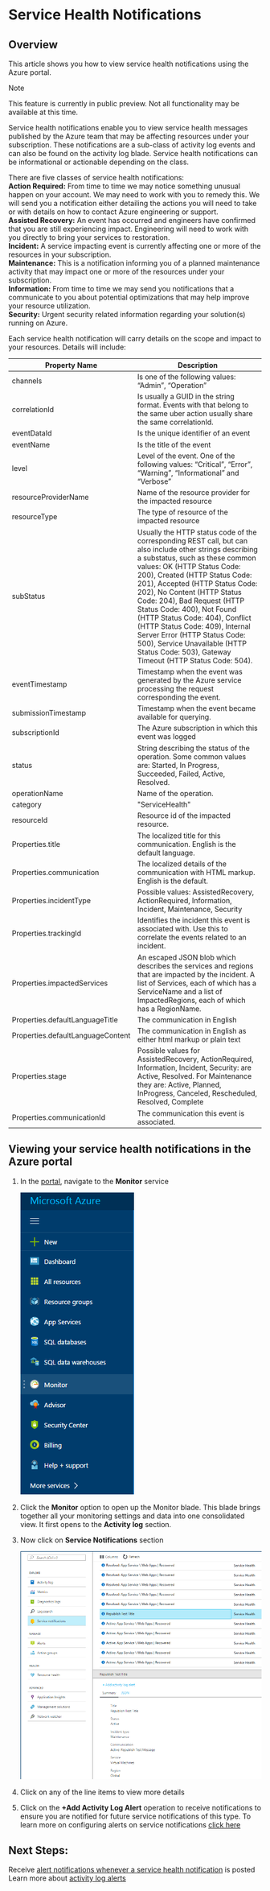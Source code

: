 # Service Health Notifications #
## Overview ##
This article shows you how to view service health notifications using the Azure portal.

>[!NOTE]
>This feature is currently in public preview. Not all functionality may be available at this time.
>
>

Service health notifications enable you to view service health messages published by the Azure team that may be affecting resources under your subscription. These notifications are a sub-class of activity log events and can also be found on the activity log blade. Service health notifications can be informational or actionable depending on the class.

There are five classes of service health notifications:  
**Action Required:** From time to time we may notice something unusual happen on your account. We may need to work with you to remedy this. We will send you a notification either detailing the actions you will need to take or with details on how to contact Azure engineering or support.  
**Assisted Recovery:** An event has occurred and engineers have confirmed that you are still experiencing impact. Engineering will need to work with you directly to bring your services to restoration.  
**Incident:** A service impacting event is currently affecting one or more of the resources in your subscription.  
**Maintenance:** This is a notification informing you of a planned maintenance activity that may impact one or more of the resources under your subscription.  
**Information:** From time to time we may send you notifications that a communicate to you about potential optimizations that may help improve your resource utilization.  
**Security:** Urgent security related information regarding your solution(s) running on Azure.

Each service health notification will carry details on the scope and impact to your resources. Details will include:

Property Name | Description
-------- | -----------
channels | Is one of the following values: “Admin”, “Operation”
correlationId | Is usually a GUID in the string format. Events with that belong to the same uber action usually share the same correlationId.
eventDataId | Is the unique identifier of an event
eventName | Is the title of the event
level | Level of the event. One of the following values: “Critical”, “Error”, “Warning”, “Informational” and “Verbose”
resourceProviderName | Name of the resource provider for the impacted resource
resourceType| The type of resource of the impacted resource
subStatus | Usually the HTTP status code of the corresponding REST call, but can also include other strings describing a substatus, such as these common values: OK (HTTP Status Code: 200), Created (HTTP Status Code: 201), Accepted (HTTP Status Code: 202), No Content (HTTP Status Code: 204), Bad Request (HTTP Status Code: 400), Not Found (HTTP Status Code: 404), Conflict (HTTP Status Code: 409), Internal Server Error (HTTP Status Code: 500), Service Unavailable (HTTP Status Code: 503), Gateway Timeout (HTTP Status Code: 504).
eventTimestamp | Timestamp when the event was generated by the Azure service processing the request corresponding the event.
submissionTimestamp | 	Timestamp when the event became available for querying.
subscriptionId | The Azure subscription in which this event was logged
status | String describing the status of the operation. Some common values are: Started, In Progress, Succeeded, Failed, Active, Resolved.
operationName | Name of the operation.
category | "ServiceHealth"
resourceId | Resource id of the impacted resource.
Properties.title | The localized title for this communication. English is the default language.
Properties.communication | The localized details of the communication with HTML markup. English is the default.
Properties.incidentType | Possible values: AssistedRecovery, ActionRequired, Information, Incident, Maintenance, Security
Properties.trackingId | Identifies the incident this event is associated with. Use this to correlate the events related to an incident.
Properties.impactedServices | An escaped JSON blob which describes the services and regions that are impacted by the incident. A list of Services, each of which has a ServiceName and a list of ImpactedRegions, each of which has a RegionName.
Properties.defaultLanguageTitle | The communication in English
Properties.defaultLanguageContent | The communication in English as either html markup or plain text
Properties.stage | Possible values for AssistedRecovery, ActionRequired, Information, Incident, Security: are Active, Resolved. For Maintenance they are: Active, Planned, InProgress, Canceled, Rescheduled, Resolved, Complete
Properties.communicationId | The communication this event is associated.


## Viewing your service health notifications in the Azure portal ##
1.	In the [portal](https://portal.azure.com), navigate to the **Monitor** service

    ![Monitor](./media/monitoring-service-notifications/Home-Monitor.png)
2.	Click the **Monitor** option to open up the Monitor blade. This blade brings together all your monitoring settings and data into one consolidated view. It first opens to the **Activity log** section.

3.	Now click on **Service Notifications** section

    ![Monitor](./media/monitoring-service-notifications/Service-Health-Summary.png)
4.	Click on any of the line items to view more details

5. Click on the **+Add Activity Log Alert** operation to receive notifications to ensure you are notified for future service notifications of this type. To learn more on configuring alerts on service notifications [click here](monitoring-activity-log-alerts-on-service-notifications.md)

## Next Steps: ##
Receive [alert notifications whenever a service health notification](monitoring-activity-log-alerts-on-service-notifications.md) is posted  
Learn more about [activity log alerts](monitoring-activity-log-alerts.md)
